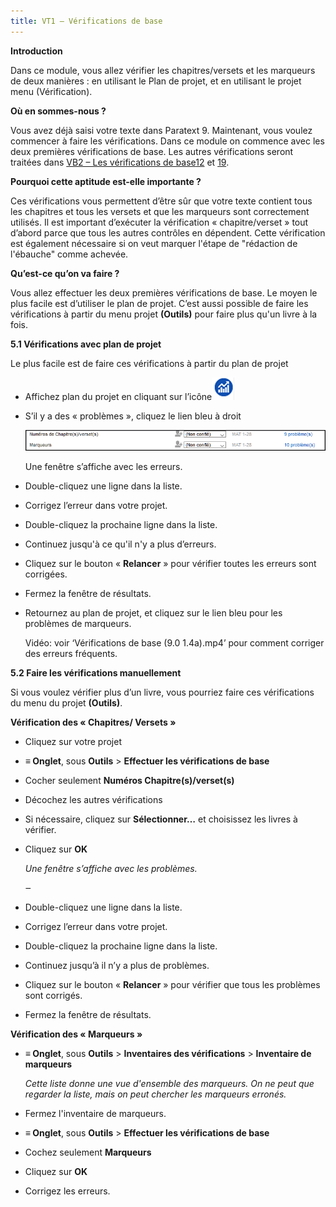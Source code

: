 ```yaml
---
title: VT1 – Vérifications de base
---
```

**Introduction**

Dans ce module, vous allez vérifier les chapitres/versets et les marqueurs de deux manières : en utilisant le Plan de projet, et en utilisant le projet menu (Vérification).

**Où en sommes-nous ?**

Vous avez déjà saisi votre texte dans Paratext 9. Maintenant, vous voulez commencer à faire les vérifications. Dans ce module on commence avec les deux premières vérifications de base. Les autres vérifications seront traitées dans [VB2 – Les vérifications de base](#sBC2)[12](#sBC2) et [19](#sBC3).

**Pourquoi cette aptitude est-elle importante ?**

Ces vérifications vous permettent d’être sûr que votre texte contient tous les chapitres et tous les versets et que les marqueurs sont correctement utilisés. Il est important d’exécuter la vérification « chapitre/verset » tout d’abord parce que tous les autres contrôles en dépendent. Cette vérification est également nécessaire si on veut marquer l'étape de "rédaction de l'ébauche" comme achevée.

**Qu’est-ce qu’on va faire ?**

Vous allez effectuer les deux premières vérifications de base. Le moyen le plus facile est d’utiliser le plan de projet. C’est aussi possible de faire les vérifications à partir du menu projet **(Outils)** pour faire plus qu'un livre à la fois.

**5.1 Vérifications avec plan de projet**

Le plus facile est de faire ces vérifications à partir du plan de projet

-   Affichez plan du projet en cliquant sur l’icône![](media/4b0b6eb237606727f105a01beffe64c2.png)
-   S’il y a des « problèmes », cliquez le lien bleu à droit

    ![](media/e1b0dc1b87fe0c978f2d8555b5b35247.png)

    Une fenêtre s’affiche avec les erreurs.

-   Double-cliquez une ligne dans la liste.
-   Corrigez l’erreur dans votre projet.
-   Double-cliquez la prochaine ligne dans la liste.
-   Continuez jusqu'à ce qu'il n'y a plus d’erreurs.
-   Cliquez sur le bouton « **Relancer** » pour vérifier toutes les erreurs sont corrigées.
-   Fermez la fenêtre de résultats.
-   Retournez au plan de projet, et cliquez sur le lien bleu pour les problèmes de marqueurs.

    Vidéo: voir ‘Vérifications de base (9.0 1.4a).mp4’ pour comment corriger des erreurs fréquents.

**5.2 Faire les vérifications manuellement**

Si vous voulez vérifier plus d’un livre, vous pourriez faire ces vérifications du menu du projet **(Outils)**.

**Vérification des « Chapitres/ Versets »**

-   Cliquez sur votre projet
-   **≡ Onglet**, sous **Outils** \> **Effectuer les vérifications de base**
-   Cocher seulement **Numéros Chapitre(s)/verset(s)**
-   Décochez les autres vérifications
-   Si nécessaire, cliquez sur **Sélectionner…** et choisissez les livres à vérifier.
-   Cliquez sur **OK**

    *Une fenêtre s’affiche avec les problèmes.*

    ‒

-   Double-cliquez une ligne dans la liste.
-   Corrigez l’erreur dans votre projet.
-   Double-cliquez la prochaine ligne dans la liste.
-   Continuez jusqu’à il n’y a plus de problèmes.
-   Cliquez sur le bouton « **Relancer** » pour vérifier que tous les problèmes sont corrigés.
-   Fermez la fenêtre de résultats.

**Vérification des « Marqueurs »**

-   **≡ Onglet**, sous **Outils** \> **Inventaires des vérifications** \> **Inventaire de marqueurs**

    *Cette liste donne une vue d'ensemble des marqueurs. On ne peut que regarder la liste, mais on peut chercher les marqueurs erronés.*

-   Fermez l'inventaire de marqueurs.
-   **≡ Onglet**, sous **Outils** \> **Effectuer les vérifications de base**
-   Cochez seulement **Marqueurs**
-   Cliquez sur **OK**
-   Corrigez les erreurs.
